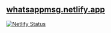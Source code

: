 ## [whatsappmsg.netlify.app](https://whatsappmsg.netlify.app/)

[![Netlify Status](https://api.netlify.com/api/v1/badges/d755f35d-8493-4ed9-a22e-28c12888d981/deploy-status)](https://app.netlify.com/sites/whatsappmsg/deploys)
